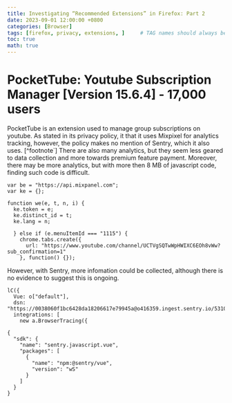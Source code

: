 ```yaml
---
title: Investigating “Recommended Extensions” in Firefox: Part 2
date: 2023-09-01 12:00:00 +0800
categories: [Browser]
tags: [firefox, privacy, extensions, ]     # TAG names should always be lowercase
toc: true
math: true
---
```


#  PocketTube: Youtube Subscription Manager [Version 15.6.4] - 17,000 users

PocketTube is an extension used to manage group subscriptions on youtube. As stated in its privacy policy, it that it uses Mixpixel for analytics tracking, however, the policy makes no mention of Sentry, which it also uses. [^footnote`] There are also many analytics, but they seem less geared to data collection and more towards premium feature payment. Moreover, there may be more analytics, but with more then 8 MB of javascript code, finding such code is difficult.

```
var be = "https://api.mixpanel.com";
var ke = {};

function we(e, t, n, i) {
  ke.token = e;
  ke.distinct_id = t;
  ke.lang = n;
```

```
  } else if (e.menuItemId === "1115") {
    chrome.tabs.create({
      url: "https://www.youtube.com/channel/UCTVgSQTwWpHWIXC6EOh8vWw?sub_confirmation=1"
    }, function() {});

```
However, with Sentry, more infomation could be collected, although there is no evidence to suggest this is ongoing.
```
lC({
  Vue: o["default"],
  dsn: "https://0038060f1bc6428da18206617e79945a@o416359.ingest.sentry.io/5310804",
  integrations: [
    new a.BrowserTracing({

```
```
{
  "sdk": {
    "name": "sentry.javascript.vue",
    "packages": [
      {
        "name": "npm:@sentry/vue",
        "version": "wS"
      }
    ]
  }
}
```
[^footnote1]: https://addons.mozilla.org/en-US/firefox/addon/youtube-subscription-groups/privacy/
